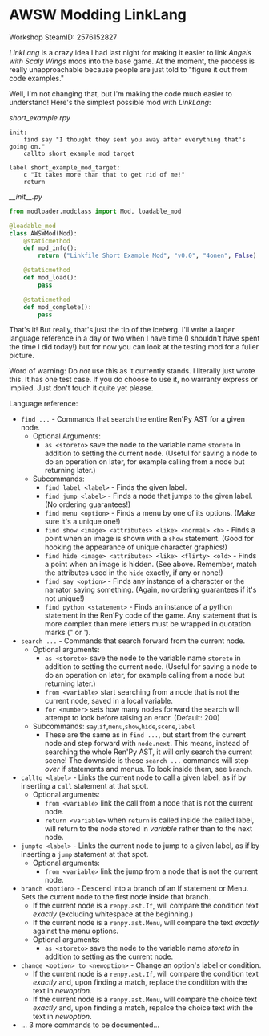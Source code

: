 # AWSW Modding LinkLang

Workshop SteamID: 2576152827

*LinkLang* is a crazy idea I had last night for making it easier to link *Angels with Scaly Wings* mods into the base game. At the moment, the process is really unapproachable because people are just told to "figure it out from code examples."

Well, I'm not changing that, but I'm making the code much easier to understand! Here's the simplest possible mod with *LinkLang*:

*short_example.rpy*
```rpy
init:
    find say "I thought they sent you away after everything that's going on."
    callto short_example_mod_target

label short_example_mod_target:
    c "It takes more than that to get rid of me!"
    return
```

*\_\_init\_\_.py*
```py
from modloader.modclass import Mod, loadable_mod

@loadable_mod
class AWSWMod(Mod):
    @staticmethod
    def mod_info():
        return ("Linkfile Short Example Mod", "v0.0", "4onen", False)

    @staticmethod
    def mod_load():
        pass

    @staticmethod
    def mod_complete():
        pass
```

That's it! But really, that's just the tip of the iceberg. I'll write a larger language reference in a day or two when I have time (I shouldn't have spent the time I did today!) but for now you can look at the testing mod for a fuller picture.

Word of warning: Do _not_ use this as it currently stands. I literally just wrote this. It has one test case. If you do choose to use it, no warranty express or implied. Just don't touch it quite yet please.

Language reference:

+ `find ...` - Commands that search the entire Ren'Py AST for a given node.
    + Optional Arguments:
        + `as <storeto>` save the node to the variable name `storeto` in addition to setting the current node. (Useful for saving a node to do an operation on later, for example calling from a node but returning later.)
    + Subcommands:
        + `find label <label>` - Finds the given label.
        + `find jump <label>` - Finds a node that jumps to the given label. (No ordering guarantees!)
        + `find menu <option>` - Finds a menu by one of its options. (Make sure it's a unique one!)
        + `find show <image> <attributes> <like> <normal> <b>` - Finds a point when an image is shown with a `show` statement. (Good for hooking the appearance of unique character graphics!)
        + `find hide <image> <attributes> <like> <flirty> <old>` - Finds a point when an image is hidden. (See above. Remember, match the attributes used in the `hide` exactly, if any or none!) 
        + `find say <option>` - Finds any instance of a character or the narrator saying something. (Again, no ordering guarantees if it's not unique!)
        + `find python <statement>` - Finds an instance of a python statement in the Ren'Py code of the game. Any statement that is more complex than mere letters must be wrapped in quotation marks (" or ').
+ `search ...` - Commands that search forward from the current node.
    + Optional arguments:
        + `as <storeto>` save the node to the variable name `storeto` in addition to setting the current node. (Useful for saving a node to do an operation on later, for example calling from a node but returning later.)
        + `from <variable>` start searching from a node that is not the current node, saved in a local variable.
        + `for <number>` sets how many nodes forward the search will attempt to look before raising an error. (Default: 200)
    + Subcommands: `say`,`if`,`menu`,`show`,`hide`,`scene`,`label`
        + These are the same as in `find ...`, but start from the current node and step forward with `node.next`. This means, instead of searching the whole Ren'Py AST, it will only search the current scene! The downside is these `search ...` commands will step _over_ if statements and menus. To look inside them, see `branch`.
+ `callto <label>` - Links the current node to call a given label, as if by inserting a `call` statement at that spot.
    + Optional arguments:
        + `from <variable>` link the call from a node that is not the current node.
        + `return <variable>` when `return` is called inside the called label, will return to the node stored in *variable* rather than to the next node.
+ `jumpto <label>` - Links the current node to jump to a given label, as if by inserting a `jump` statement at that spot.
    + Optional arguments:
        + `from <variable>` link the jump from a node that is not the current node.
+ `branch <option>` - Descend into a branch of an If statement or Menu. Sets the current node to the first node inside that branch.
    + If the current node is a `renpy.ast.If`, will compare the condition text _exactly_ (excluding whitespace at the beginning.)
    + If the current node is a `renpy.ast.Menu`, will compare the text _exactly_ against the menu options.
    + Optional arguments:
        + `as <storeto>` save the node to the variable name *storeto* in addition to setting as the current node.
+ `change <option> to <newoption>` - Change an option's label or condition.
    + If the current node is a `renpy.ast.If`, will compare the condition text _exactly_ and, upon finding a match, replace the condition with the text in *newoption*.
    + If the current node is a `renpy.ast.Menu`, will compare the choice text _exactly_ and, upon finding a match, repalce the choice text with the text in *newoption*.
+ ... 3 more commands to be documented...
